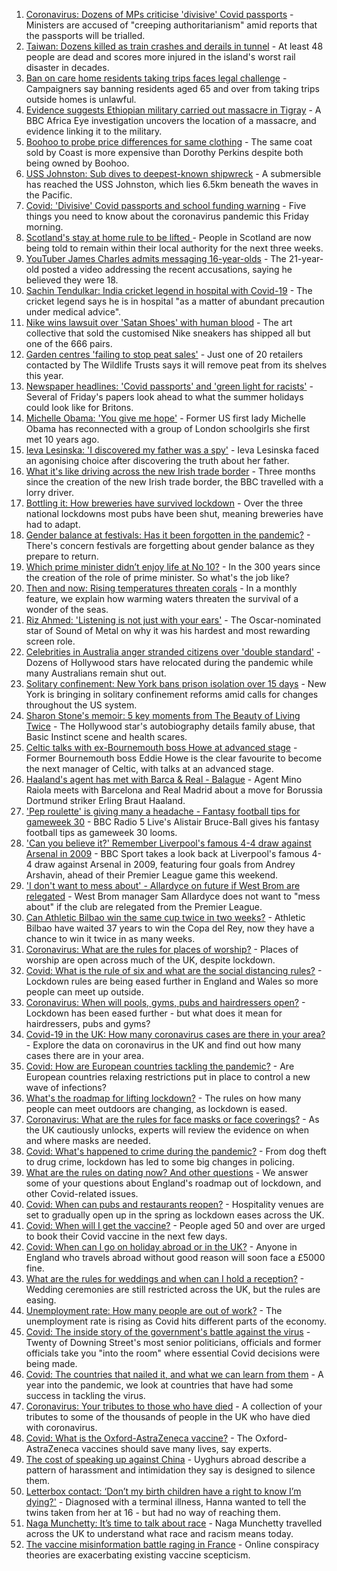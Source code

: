 1. [Coronavirus: Dozens of MPs criticise 'divisive' Covid passports](https://www.bbc.co.uk/news/uk-politics-56605598) - Ministers are accused of "creeping authoritarianism" amid reports that the passports will be trialled.
2. [Taiwan: Dozens killed as train crashes and derails in tunnel](https://www.bbc.co.uk/news/world-asia-56612248) - At least 48 people are dead and scores more injured in the island's worst rail disaster in decades.
3. [Ban on care home residents taking trips faces legal challenge](https://www.bbc.co.uk/news/uk-56607669) - Campaigners say banning residents aged 65 and over from taking trips outside homes is unlawful.
4. [Evidence suggests Ethiopian military carried out massacre in Tigray](https://www.bbc.co.uk/news/world-africa-56603022) - A BBC Africa Eye investigation uncovers the location of a massacre, and evidence linking it to the military.
5. [Boohoo to probe price differences for same clothing](https://www.bbc.co.uk/news/business-56506859) - The same coat sold by Coast is more expensive than Dorothy Perkins despite both being owned by Boohoo.
6. [USS Johnston: Sub dives to deepest-known shipwreck](https://www.bbc.co.uk/news/science-environment-56608713) - A submersible has reached the USS Johnston, which lies 6.5km beneath the waves in the Pacific.
7. [Covid: 'Divisive' Covid passports and school funding warning](https://www.bbc.co.uk/news/uk-56611946) - Five things you need to know about the coronavirus pandemic this Friday morning.
8. [Scotland's stay at home rule to be lifted ](https://www.bbc.co.uk/news/uk-scotland-56609154) - People in Scotland are now being told to remain within their local authority for the next three weeks.
9. [YouTuber James Charles admits messaging 16-year-olds](https://www.bbc.co.uk/news/world-us-canada-56611614) - The 21-year-old posted a video addressing the recent accusations, saying he believed they were 18.
10. [Sachin Tendulkar: India cricket legend in hospital with Covid-19](https://www.bbc.co.uk/news/world-asia-india-56613391) - The cricket legend says he is in hospital "as a matter of abundant precaution under medical advice".
11. [Nike wins lawsuit over 'Satan Shoes' with human blood](https://www.bbc.co.uk/news/business-56609333) - The art collective that sold the customised Nike sneakers has shipped all but one of the 666 pairs.
12. [Garden centres 'failing to stop peat sales'](https://www.bbc.co.uk/news/science-environment-56598452) - Just one of 20 retailers contacted by The Wildlife Trusts says it will remove peat from its shelves this year.
13. [Newspaper headlines: 'Covid passports' and 'green light for racists'](https://www.bbc.co.uk/news/blogs-the-papers-56611274) - Several of Friday's papers look ahead to what the summer holidays could look like for Britons.
14. [Michelle Obama: 'You give me hope'](https://www.bbc.co.uk/news/uk-56608314) - Former US first lady Michelle Obama has reconnected with a group of London schoolgirls she first met 10 years ago.
15. [Ieva Lesinska: 'I discovered my father was a spy'](https://www.bbc.co.uk/news/world-56603747) - Ieva Lesinska faced an agonising choice after discovering the truth about her father.
16. [What it's like driving across the new Irish trade border](https://www.bbc.co.uk/news/uk-northern-ireland-56606751) - Three months since the creation of the new Irish trade border, the BBC travelled with a lorry driver.
17. [Bottling it: How breweries have survived lockdown](https://www.bbc.co.uk/news/uk-56606750) - Over the three national lockdowns most pubs have been shut, meaning breweries have had to adapt.
18. [Gender balance at festivals: Has it been forgotten in the pandemic?](https://www.bbc.co.uk/news/newsbeat-56591249) - There's concern festivals are forgetting about gender balance as they prepare to return.
19. [Which prime minister didn’t enjoy life at No 10?](https://www.bbc.co.uk/news/uk-politics-56603916) - In the 300 years since the creation of the role of prime minister. So what's the job like?
20. [Then and now: Rising temperatures threaten corals](https://www.bbc.co.uk/news/science-environment-56567237) - In a monthly feature, we explain how warming waters threaten the survival of a wonder of the seas.
21. [Riz Ahmed: 'Listening is not just with your ears'](https://www.bbc.co.uk/news/entertainment-arts-55674317) - The Oscar-nominated star of Sound of Metal on why it was his hardest and most rewarding screen role.
22. [Celebrities in Australia anger stranded citizens over 'double standard'](https://www.bbc.co.uk/news/world-australia-55851074) - Dozens of Hollywood stars have relocated during the pandemic while many Australians remain shut out.
23. [Solitary confinement: New York bans prison isolation over 15 days](https://www.bbc.co.uk/news/world-us-canada-56596837) - New York is bringing in solitary confinement reforms amid calls for changes throughout the US system.
24. [Sharon Stone's memoir: 5 key moments from The Beauty of Living Twice](https://www.bbc.co.uk/news/entertainment-arts-56587796) - The Hollywood star's autobiography details family abuse, that Basic Instinct scene and health scares.
25. [Celtic talks with ex-Bournemouth boss Howe at advanced stage](https://www.bbc.co.uk/sport/football/56606121) - Former Bournemouth boss Eddie Howe is the clear favourite to become the next manager of Celtic, with talks at an advanced stage.
26. [Haaland's agent has met with Barca & Real - Balague](https://www.bbc.co.uk/sport/football/56607216) - Agent Mino Raiola meets with Barcelona and Real Madrid about a move for Borussia Dortmund striker Erling Braut Haaland.
27. ['Pep roulette' is giving many a headache - Fantasy football tips for gameweek 30](https://www.bbc.co.uk/sport/football/56601069) - BBC Radio 5 Live's Alistair Bruce-Ball gives his fantasy football tips as gameweek 30 looms.
28. ['Can you believe it?' Remember Liverpool's famous 4-4 draw against Arsenal in 2009](https://www.bbc.co.uk/sport/av/football/56539736) - BBC Sport takes a look back at Liverpool's famous 4-4 draw against Arsenal in 2009, featuring four goals from Andrey Arshavin, ahead of their Premier League game this weekend.
29. ['I don't want to mess about' - Allardyce on future if West Brom are relegated](https://www.bbc.co.uk/sport/football/56610132) - West Brom manager Sam Allardyce does not want to "mess about" if the club are relegated from the Premier League.
30. [Can Athletic Bilbao win the same cup twice in two weeks?](https://www.bbc.co.uk/sport/football/56541183) - Athletic Bilbao have waited 37 years to win the Copa del Rey, now they have a chance to win it twice in as many weeks.
31. [Coronavirus: What are the rules for places of worship?](https://www.bbc.co.uk/news/explainers-53219921) - Places of worship are open across much of the UK, despite lockdown.
32. [Covid: What is the rule of six and what are the social distancing rules?](https://www.bbc.co.uk/news/uk-51506729) - Lockdown rules are being eased further in England and Wales so more people can meet up outside.
33. [Coronavirus: When will pools, gyms, pubs and hairdressers open?](https://www.bbc.co.uk/news/explainers-53349989) - Lockdown has been eased further - but what does it mean for hairdressers, pubs and gyms?
34. [Covid-19 in the UK: How many coronavirus cases are there in your area?](https://www.bbc.co.uk/news/uk-51768274) - Explore the data on coronavirus in the UK and find out how many cases there are in your area.
35. [Covid: How are European countries tackling the pandemic?](https://www.bbc.co.uk/news/explainers-53640249) - Are European countries relaxing restrictions put in place to control a new wave of infections?
36. [What's the roadmap for lifting lockdown?](https://www.bbc.co.uk/news/explainers-52530518) - The rules on how many people can meet outdoors are changing, as lockdown is eased.
37. [Coronavirus: What are the rules for face masks or face coverings?](https://www.bbc.co.uk/news/health-51205344) - As the UK cautiously unlocks, experts will review the evidence on when and where masks are needed.
38. [Covid: What's happened to crime during the pandemic?](https://www.bbc.co.uk/news/56463680) - From dog theft to drug crime, lockdown has led to some big changes in policing.
39. [What are the rules on dating now? And other questions](https://www.bbc.co.uk/news/world-asia-china-51176409) - We answer some of your questions about England's roadmap out of lockdown, and other Covid-related issues.
40. [Covid: When can pubs and restaurants reopen?](https://www.bbc.co.uk/news/business-52977388) - Hospitality venues are set to gradually open up in the spring as lockdown eases across the UK.
41. [Covid: When will I get the vaccine?](https://www.bbc.co.uk/news/health-55045639) - People aged 50 and over are urged to book their Covid vaccine in the next few days.
42. [Covid: When can I go on holiday abroad or in the UK?](https://www.bbc.co.uk/news/explainers-52646738) - Anyone in England who travels abroad without good reason will soon face a £5000 fine.
43. [What are the rules for weddings and when can I hold a reception?](https://www.bbc.co.uk/news/explainers-52811509) - Wedding ceremonies are still restricted across the UK, but the rules are easing.
44. [Unemployment rate: How many people are out of work?](https://www.bbc.co.uk/news/business-52660591) - The unemployment rate is rising as Covid hits different parts of the economy.
45. [Covid: The inside story of the government's battle against the virus](https://www.bbc.co.uk/news/uk-politics-56361599) - Twenty of Downing Street's most senior politicians, officials and former officials take you "into the room" where essential Covid decisions were being made.
46. [Covid: The countries that nailed it, and what we can learn from them](https://www.bbc.co.uk/news/uk-56455030) - A year into the pandemic, we look at countries that have had some success in tackling the virus.
47. [Coronavirus: Your tributes to those who have died](https://www.bbc.co.uk/news/uk-52676411) - A collection of your tributes to some of the thousands of people in the UK who have died with coronavirus.
48. [Covid: What is the Oxford-AstraZeneca vaccine?](https://www.bbc.co.uk/news/health-55302595) - The Oxford-AstraZeneca vaccines should save many lives, say experts.
49. [The cost of speaking up against China](https://www.bbc.co.uk/news/world-asia-china-56563449) - Uyghurs abroad describe a pattern of harassment and intimidation they say is designed to silence them.
50. [Letterbox contact: ‘Don’t my birth children have a right to know I’m dying?'](https://www.bbc.co.uk/news/stories-56576285) - Diagnosed with a terminal illness, Hanna wanted to tell the twins taken from her at 16 - but had no way of reaching them.
51. [Naga Munchetty: It’s time to talk about race](https://www.bbc.co.uk/news/stories-56253480) - Naga Munchetty travelled across the UK to understand what race and racism means today.
52. [The vaccine misinformation battle raging in France](https://www.bbc.co.uk/news/blogs-trending-56526265) - Online conspiracy theories are exacerbating existing vaccine scepticism.
